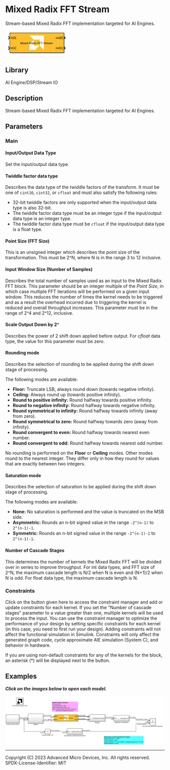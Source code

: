 # Mixed Radix FFT Stream
Stream-based Mixed Radix FFT implementation targeted for AI Engines.
  
![](./Images/block.png)  

## Library

AI Engine/DSP/Stream IO

## Description

Stream-based Mixed Radix FFT implementation targeted for AI Engines. 

## Parameters

### Main  
#### Input/Output Data Type
Set the input/output data type.

#### Twiddle factor data type
Describes the data type of the twiddle factors of the transform. It must be one of `cint16`, `cint32`, or `cfloat` and must also satisfy the following rules:
* 32-bit twiddle factors are only supported when the input/output data type is also 32-bit.
* The twiddle factor data type must be an integer type if the input/output data type is an integer type.
* The twiddle factor data type must be `cfloat` if the input/output data type is a float type.

#### Point Size (FFT Size)
This is an unsigned integer which describes the point size of the transformation. This must be 2^N, where N is in the range 3 to 12 inclusive.

#### Input Window Size (Number of Samples)
Describes the total number of samples used as an input to the Mixed Radix FFT block. This parameter should be an integer multiple of the _Point Size_, in which case multiple FFT iterations will be performed on a given input window. This reduces the number of times the kernel needs to be triggered and as a result the overhead incurred due to triggering the kernel is reduced and overall throughput increases. This parameter must be in the range of 2^4 and 2^12, inclusive. 

#### Scale Output Down by 2^
Describes the power of 2 shift down applied before output. For _cfloat_ data type, the value for this parameter must be zero. 

#### Rounding mode

Describes the selection of rounding to be applied during the shift down stage of processing.

The following modes are available:
* **Floor:** Truncate LSB, always round down (towards negative infinity).
* **Ceiling:** Always round up (towards positive infinity).
* **Round to positive infinity:** Round halfway towards positive infinity.
* **Round to negative infinity:** Round halfway towards negative infinity.
* **Round symmetrical to infinity:** Round halfway towards infinity (away from zero).
* **Round symmetrical to zero:** Round halfway towards zero (away from infinity).
* **Round convergent to even:** Round halfway towards nearest even number.
* **Round convergent to odd:** Round halfway towards nearest odd number.

No rounding is performed on the **Floor** or **Ceiling** modes. Other modes round to the nearest integer. They differ only in how they round for values that are exactly between two integers.

#### Saturation mode

Describes the selection of saturation to be applied during the shift down stage of processing.

The following modes are available:
* **None:** No saturation is performed and the value is truncated on the MSB side.
* **Asymmetric:** Rounds an n-bit signed value in the range `-2^(n-1)` to `2^(n-1)-1`.
* **Symmetric:** Rounds an n-bit signed value in the range `-2^(n-1)-1` to `2^(n-1)-1`.

####  Number of Cascade Stages
This determines the number of kernels the Mixed Radix FFT will be divided over in series to improve throughput. For int data types, and FFT size of 2^N, the maximum cascade length is N/2 when N is even and (N+1)/2 when N is odd. For float data type, the maximum cascade length is N.


### Constraints
Click on the button given here to access the constraint manager and add or update constraints for each kernel. If you set the "Number of cascade stages" parameter to a value greater than one, multiple kernels will be used to process the input. You can use the constraint manager to optimize the performance of your design by setting specific constraints for each kernel (in this case, you need to first run your design). Adding constraints will not affect the functional simulation in Simulink. Constraints will only affect the generated graph code, cycle approximate AIE simulation (System C), and behavior in hardware.

<div class="noteBox">
If you are using non-default constraints for any of the kernels for the block, an asterisk (*) will be displayed next to the button.
</div>

## Examples

***Click on the images below to open each model.***

[![](./Images/Mixed_Radix_FFTStream_Ex1.png)](https://github.com/Xilinx/Vitis_Model_Composer/tree/2023.2/Examples/Block_Help/AIE/Mixed_Radix_FFT_Stream_Ex1)

--------------
Copyright (C) 2023 Advanced Micro Devices, Inc. All rights reserved.
SPDX-License-Identifier: MIT
